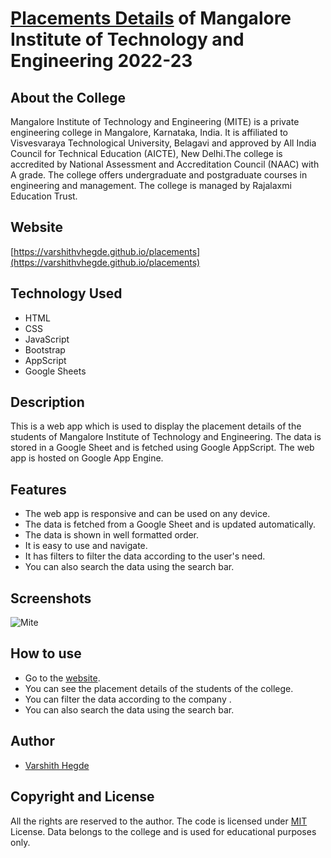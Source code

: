 #  [Placements Details](https://varshithvhegde.github.io/placements) of Mangalore Institute of Technology and Engineering 2022-23

## About the College

Mangalore Institute of Technology and Engineering (MITE) is a private engineering college in Mangalore, Karnataka, India. It is affiliated to Visvesvaraya Technological University, Belagavi and approved by All India Council for Technical Education (AICTE), New Delhi.The college is accredited by National Assessment and Accreditation Council (NAAC) with A grade. The college offers undergraduate and postgraduate courses in engineering and management. The college is managed by Rajalaxmi Education Trust.

## Website

[https://varshithvhegde.github.io/placements](https://varshithvhegde.github.io/placements)

## Technology Used

- HTML
- CSS
- JavaScript 
- Bootstrap
- AppScript
- Google Sheets

## Description

This is a web app which is used to display the placement details of the students of Mangalore Institute of Technology and Engineering. The data is stored in a Google Sheet and is fetched using Google AppScript. The web app is hosted on Google App Engine.

## Features

- The web app is responsive and can be used on any device.
- The data is fetched from a Google Sheet and is updated automatically.
- The data is shown in well formatted order.
- It is easy to use and navigate.
- It has filters to filter the data according to the user's need.
- You can also search the data using the search bar.

## Screenshots
![Mite](https://user-images.githubusercontent.com/80502833/189928270-c17238af-4b8d-49a9-add0-5cdab0870d5b.png)

## How to use

- Go to the [website](https://varshithvhegde.me/placements/).
- You can see the placement details of the students of the college.
- You can filter the data according to the company .
- You can also search the data using the search bar.

## Author

- [Varshith Hegde](https://varshithvhegde.github.io)

## Copyright and License

All the rights are reserved to the author. The code is licensed under [MIT](/LICENSE) License. Data belongs to the college and is used for educational purposes only.
